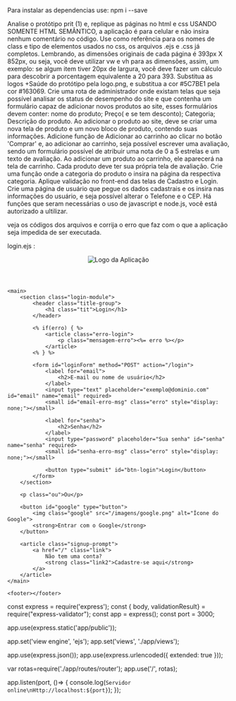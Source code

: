 Para instalar as dependencias use:
npm i --save

Analise o protótipo prit (1) e, replique as páginas no html e css USANDO SOMENTE HTML SEMÂNTICO, a aplicação é para celular e não insira nenhum comentário no código. 
Use como referência para  os nomes de class e tipo de elementos usados no css, os arquivos .ejs e .css já completos.
Lembrando, as dimensões originais de cada página é 393px X 852px,  ou seja, você deve utilizar vw e vh para as dimensões, assim, um exemplo: se algum item tiver 20px de largura, você deve fazer um cálculo para descobrir a porcentagem equivalente a 20 para 393.
Substitua as logos +Saúde do protótipo pela logo.png, e substitua a cor #5C7BE1 pela cor #163069.
Crie uma rota de administrador onde existam telas que seja possível analisar os status de desempenho do site e que contenha um formulário capaz de adicionar novos produtos ao site, esses formulários devem conter: nome do produto; Preço( e se tem desconto); Categoria; Descrição do produto. Ao adicionar o produto ao site, deve se criar uma nova tela de produto e um novo bloco de produto, contendo suas informações.
Adicione função de Adicionar ao carrinho ao clicar no botão 'Comprar' e, ao adicionar ao carrinho, seja possível escrever uma avaliação, sendo um formulário possível de atribuir uma nota de 0 a 5 estrelas e um texto de avaliação. Ao adicionar um produto ao carrinho, ele aparecerá na tela de carrinho.
Cada produto deve ter sua própria tela de avaliação.
Crie uma função onde a categoria do produto o insira na página da respectiva categoria.
Aplique validação no front-end das telas de Cadastro e Login.
Crie uma página de usuário que pegue os dados cadastrais e os insira nas informações do usuário, e seja possível alterar o Telefone e o CEP.
Há funções que seram necessárias o uso de javascript e node.js, você está autorizado a ultilizar.



veja os códigos dos arquivos e corrija o erro que faz com o que a aplicação seja impedida de ser executada.

login.ejs :

<!DOCTYPE html>
<html lang="pt-br">
<head>
    <meta charset="UTF-8">
    <meta http-equiv="X-UA-Compatible" content="IE=edge">
    <meta name="viewport" content="width=device-width, initial-scale=1.0">
    <title>Login</title>
    <link rel="stylesheet" href="/css/login.css">
    <script src="/js/validacao.js" defer></script>
</head>
<body>
    <header>
        <img class="icon" src="/imagens/logo.png" alt="Logo da Aplicação">
    </header>

    <main>
        <section class="login-module">
            <header class="title-group">
                <h1 class="tit">Login</h1>
            </header>

            <% if(erro) { %>
                <article class="erro-login">
                    <p class="mensagem-erro"><%= erro %></p>
                </article>
            <% } %>

            <form id="loginForm" method="POST" action="/login">
                <label for="email">
                    <h2>E-mail ou nome de usuário</h2>
                </label>
                <input type="text" placeholder="exemplo@dominio.com" id="email" name="email" required>
                <small id="email-erro-msg" class="erro" style="display: none;"></small>

                <label for="senha">
                    <h2>Senha</h2>
                </label>
                <input type="password" placeholder="Sua senha" id="senha" name="senha" required>
                <small id="senha-erro-msg" class="erro" style="display: none;"></small>

                <button type="submit" id="btn-login">Login</button>
            </form>
        </section>

        <p class="ou">Ou</p>

        <button id="google" type="button">
            <img class="google" src="/imagens/google.png" alt="Ícone do Google">
            <strong>Entrar com o Google</strong>
        </button>

        <article class="signup-prompt">
            <a href="/" class="link">
                Não tem uma conta?
                <strong class="link2">Cadastre-se aqui</strong>
            </a>
        </article>
    </main>

    <footer></footer>
</body>
</html>



const express = require('express');
const { body, validationResult} = require("express-validator");
const app = express();
const port = 3000;

app.use(express.static('app/public'));

app.set('view engine', 'ejs');
app.set('views', './app/views');

app.use(express.json());
app.use(express.urlencoded({ extended: true }));

var rotas=require('./app/routes/router');
app.use('/', rotas);

app.listen(port, ()=> {
    console.log(`Servidor online\nHttp://localhost:${port}`);
});
